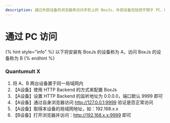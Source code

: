 ```yaml
---
description: 通过外部设备的浏览器来访问手机上的 BoxJs，外部设备包括但不限于 PC、Mac、Linux、Android……
---
```


# 通过 PC 访问

{% hint style="info" %}
以下将安装有 BoxJs 的设备称为 A，访问 BoxJs 的设备称为 B
{% endhint %}

### Quantumult X

1. 将 A、B 两台设备置于同一局域网内
2. 【A设备】使用 HTTP Backend 的方式来配置 BoxJs
3. 【A设备】设置 HTTP Backend 的监听地址为 0.0.0.0，端口默认 9999 即可
4. 【A设备】通过自身浏览器访问 http://127.0.0.1:9999 验证是否正常访问
5. 【A设备】取得本设备的局域网地址，如：192.168.x.x
6. 【B设备】打开浏览器并访问：http://192.168.x.x:9999 即可



